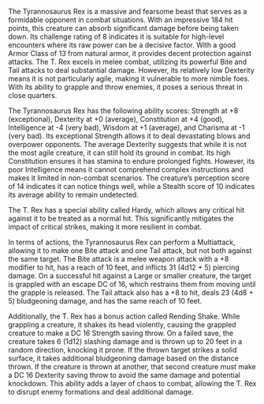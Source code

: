 The Tyrannosaurus Rex is a massive and fearsome beast that serves as a formidable opponent in combat situations. With an impressive 184 hit points, this creature can absorb significant damage before being taken down. Its challenge rating of 8 indicates it is suitable for high-level encounters where its raw power can be a decisive factor. With a good Armor Class of 13 from natural armor, it provides decent protection against attacks. The T. Rex excels in melee combat, utilizing its powerful Bite and Tail attacks to deal substantial damage. However, its relatively low Dexterity means it is not particularly agile, making it vulnerable to more nimble foes. With its ability to grapple and throw enemies, it poses a serious threat in close quarters.

The Tyrannosaurus Rex has the following ability scores: Strength at +8 (exceptional), Dexterity at +0 (average), Constitution at +4 (good), Intelligence at -4 (very bad), Wisdom at +1 (average), and Charisma at -1 (very bad). Its exceptional Strength allows it to deal devastating blows and overpower opponents. The average Dexterity suggests that while it is not the most agile creature, it can still hold its ground in combat. Its high Constitution ensures it has stamina to endure prolonged fights. However, its poor Intelligence means it cannot comprehend complex instructions and makes it limited in non-combat scenarios. The creature’s perception score of 14 indicates it can notice things well, while a Stealth score of 10 indicates its average ability to remain undetected.

The T. Rex has a special ability called Hardy, which allows any critical hit against it to be treated as a normal hit. This significantly mitigates the impact of critical strikes, making it more resilient in combat.

In terms of actions, the Tyrannosaurus Rex can perform a Multiattack, allowing it to make one Bite attack and one Tail attack, but not both against the same target. The Bite attack is a melee weapon attack with a +8 modifier to hit, has a reach of 10 feet, and inflicts 31 (4d12 + 5) piercing damage. On a successful hit against a Large or smaller creature, the target is grappled with an escape DC of 16, which restrains them from moving until the grapple is released. The Tail attack also has a +8 to hit, deals 23 (4d8 + 5) bludgeoning damage, and has the same reach of 10 feet.

Additionally, the T. Rex has a bonus action called Rending Shake. While grappling a creature, it shakes its head violently, causing the grappled creature to make a DC 16 Strength saving throw. On a failed save, the creature takes 6 (1d12) slashing damage and is thrown up to 20 feet in a random direction, knocking it prone. If the thrown target strikes a solid surface, it takes additional bludgeoning damage based on the distance thrown. If the creature is thrown at another, that second creature must make a DC 16 Dexterity saving throw to avoid the same damage and potential knockdown. This ability adds a layer of chaos to combat, allowing the T. Rex to disrupt enemy formations and deal additional damage.
